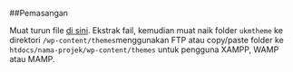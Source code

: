 ##Pemasangan

Muat turun file [di sini](https://github.com/jrajalu/UKM-WordPress-Theme/archive/master.zip). Ekstrak fail, kemudian muat naik folder <code>ukmtheme</code> ke direktori <code>/wp-content/themes</code>menggunakan FTP atau copy/paste folder ke <code>htdocs/nama-projek/wp-content/themes</code> untuk pengguna XAMPP, WAMP atau MAMP.
